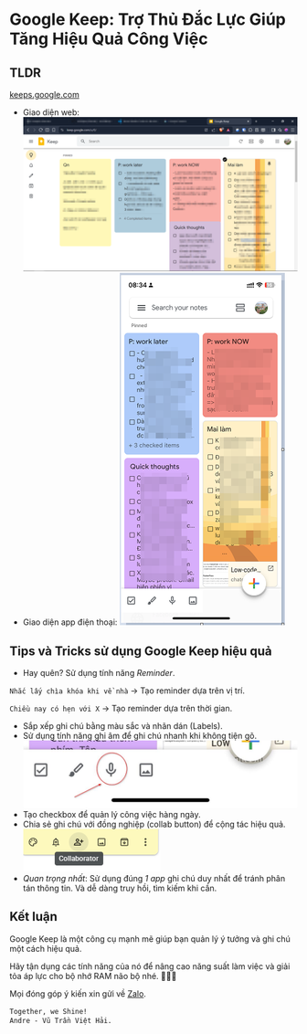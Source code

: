 # Google Keep: Trợ Thủ Đắc Lực Giúp Tăng Hiệu Quả Công Việc

## TLDR
[keeps.google.com](https://keep.google.com/u/0/)



- Giao diện web:
![alt text](img/web.png)
- Giao diện app điện thoại:
![alt text](img/mobile.png)

## Tips và Tricks sử dụng Google Keep hiệu quả
- Hay quên? Sử dụng tính năng *Reminder*.

`Nhắc lấy chìa khóa khi về nhà` -> Tạo reminder dựa trên vị trí.

`Chiều nay có hẹn với X` -> Tạo reminder dựa trên thời gian.

- Sắp xếp ghi chú bằng màu sắc và nhãn dán (Labels).
- Sử dụng tính năng ghi âm để ghi chú nhanh khi không tiện gõ.
![alt text](img/micro.jpg)
- Tạo checkbox để quản lý công việc hàng ngày.
- Chia sẻ ghi chú với đồng nghiệp (collab button) để cộng tác hiệu quả.
![alt text](img/collab.png)
- *Quan trọng nhất*: Sử dụng đúng *1 app* ghi chú duy nhất để tránh phân tán thông tin.
Và dễ dàng truy hồi, tìm kiếm khi cần.

## Kết luận
Google Keep là một công cụ mạnh mẽ giúp bạn quản lý ý tưởng và ghi chú một
cách hiệu quả.

Hãy tận dụng các tính năng của nó để nâng cao năng suất làm việc và giải tỏa áp lực cho bộ nhớ RAM não bộ nhé. 🧠💪🏢

Mọi đóng góp ý kiến xin gửi về [Zalo](https://zalo.me/0339098099).

```sig
Together, we Shine!
Andre - Vũ Trần Việt Hải.
```

